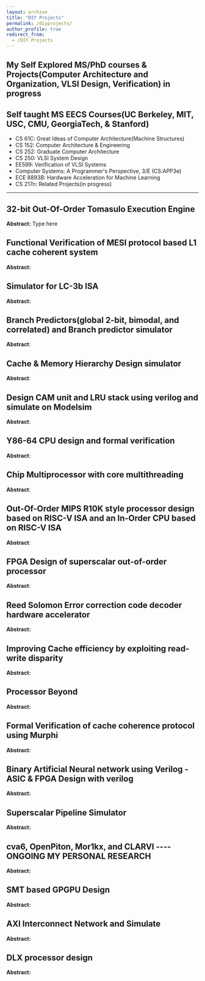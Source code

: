 ```yaml
---
layout: archive
title: "DIY Projects"
permalink: /diyprojects/
author_profile: true
redirect_from: 
  - /DIY Projects
---
```


 
 My Self Explored MS/PhD courses & Projects(Computer Architecture and Organization, VLSI Design, Verification) in progress  
------------------------------------------------------------------------------------------------------------


 Self taught MS EECS Courses(UC Berkeley, MIT, USC, CMU, GeorgiaTech, & Stanford)
------------------------------------------------------------------------------------------------------------
- CS 61C: Great Ideas of Computer Architecture(Machine Structures)
- CS 152: Computer Architecture & Engineering
- CS 252: Graduate Computer Architecture
- CS 250: VLSI System Design
- EE599:  Verification of VLSI Systems
- Computer Systems: A Programmer's Perspective, 3/E (CS:APP3e)
- ECE 8893B: Hardware Acceleration for Machine Learning
- CS 217n: 
Related Projects(in progress)
------------------------------------------------------------------------------------------------------------
32-bit Out-Of-Order Tomasulo Execution Engine 
-------------------------------------------------------------------------------------------------------------
**Abstract:** Type here  

Functional Verification of  MESI protocol based L1 cache coherent system
-------------------------------------------------------------------------------------------------------------
**Abstract:** 

<!---
Pointer Analysis Debugger <a href="https://github.com/sdasgup3/symbolic-analysis" rel="some text"><i class="fab fa-fw fa-github" aria-hidden="true"></i></a> <a href="https://sdasgup3.github.io/files/pa_debugger.pdf" rel="some text"><i class="fa fa-file-powerpoint-o" aria-hidden="true" style="font-size:48px;color:black;"></i></a>
-->

Simulator for LC-3b ISA
-------------------------------------------------------------------------------------------------------------
**Abstract:** 

Branch Predictors(global 2-bit, bimodal, and correlated) and Branch predictor simulator
-------------------------------------------------------------------------------------------------------------
**Abstract**:  

Cache & Memory Hierarchy Design simulator
-------------------------------------------------------------------------------------------------------------
**Abstract**: 	

Design CAM unit and LRU stack using verilog and simulate on Modelsim
-------------------------------------------------------------------------------------------------------------
**Abstract**: 

Y86-64 CPU  design and formal verification
-------------------------------------------------------------------------------------------------------------
**Abstract**:   

Chip Multiprocessor with core multithreading
-------------------------------------------------------------------------------------------------------------
**Abstract**:  

Out-Of-Order MIPS R10K style processor design based on RISC-V ISA and an In-Order CPU based on RISC-V ISA
-------------------------------------------------------------------------------------------------------------
**Abstract**: 

<!---
## Graduate Courses
 - [Scripting Languages - Design and Implementation](http://polaris.cs.illinois.edu/CS598)
 - [Advanced Compiler Construction](https://cs.illinois.edu/courses/profile/cs526/)
 - [Parallel Computer Architectures](https://courses.engr.illinois.edu/cs533/)
 - [Parallel Programming with Migratable Objects](https://wiki.cites.illinois.edu/wiki/display/cs598lvk/Home)
 - [Introduction to Parallel Programming for Scientists and Engineers](https://cs.illinois.edu/courses/profile/CS420)
-->

FPGA Design of  superscalar out-of-order processor
-------------------------------------------------------------------------------------------------------------
**Abstract**: 


Reed Solomon Error correction code decoder hardware accelerator 
-------------------------------------------------------------------------------------------------------------
**Abstract:** 

Improving Cache efficiency by exploiting read-write disparity 
-------------------------------------------------------------------------------------------------------------
**Abstract:** 

Processor Beyond 
-------------------------------------------------------------------------------------------------------------
**Abstract:** 

Formal Verification of cache coherence protocol using Murphi 
-------------------------------------------------------------------------------------------------------------
**Abstract:** 

Binary Artificial Neural network using Verilog - ASIC & FPGA Design with verilog 
-------------------------------------------------------------------------------------------------------------
**Abstract:** 

Superscalar Pipeline Simulator 
-------------------------------------------------------------------------------------------------------------
**Abstract:** 

cva6, OpenPiton, Mor1kx, and CLARVI ---- ONGOING MY PERSONAL RESEARCH
-------------------------------------------------------------------------------------------------------------
**Abstract:** 

SMT based GPGPU Design 
-------------------------------------------------------------------------------------------------------------
**Abstract:** 

AXI Interconnect Network and Simulate 
-------------------------------------------------------------------------------------------------------------
**Abstract:** 

DLX processor design 
-------------------------------------------------------------------------------------------------------------
**Abstract:** 
